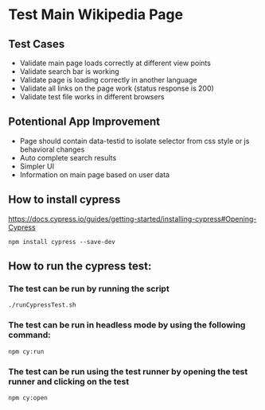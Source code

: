 # Test Main Wikipedia Page

## Test Cases

- Validate main page loads correctly at different view points 
- Validate search bar is working
- Validate page is loading correctly in another language
- Validate all links on the page work (status response is 200)
- Validate test file works in different browsers

## Potentional App Improvement

- Page should contain data-testid to isolate selector from css style or js behavioral changes
- Auto complete search results 
- Simpler UI
- Information on main page based on user data

## How to install cypress

https://docs.cypress.io/guides/getting-started/installing-cypress#Opening-Cypress
```
npm install cypress --save-dev
```

## How to run the cypress test: 

### The test can be run by running the script
```
./runCypressTest.sh
```
### The test can be run in headless mode by using the following command: 
```
npm cy:run
```
### The test can be run using the test runner by opening the test runner and clicking on the test
```
npm cy:open
```
